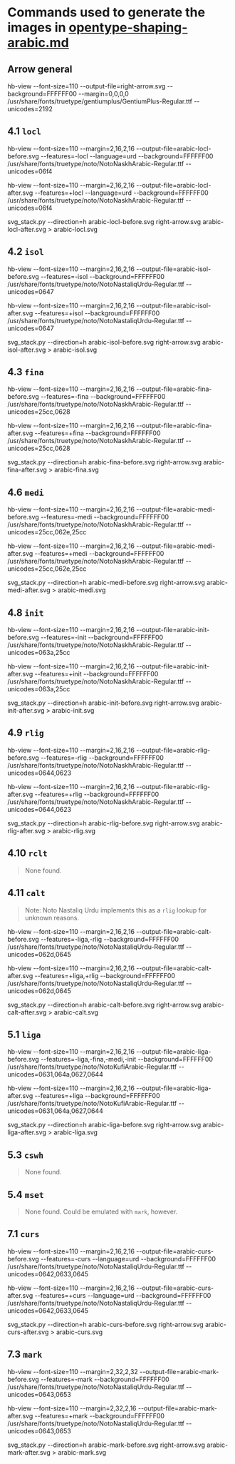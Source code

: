 # Commands used to generate the images in [opentype-shaping-arabic.md](../../opentype-shaping-arabic.md)

## Arrow general

hb-view --font-size=110 --output-file=right-arrow.svg --background=FFFFFF00 --margin=0,0,0,0 /usr/share/fonts/truetype/gentiumplus/GentiumPlus-Regular.ttf --unicodes=2192

## 4.1 `locl`

hb-view --font-size=110 --margin=2,16,2,16 --output-file=arabic-locl-before.svg --features=-locl --language=urd --background=FFFFFF00 /usr/share/fonts/truetype/noto/NotoNaskhArabic-Regular.ttf --unicodes=06f4

hb-view --font-size=110 --margin=2,16,2,16 --output-file=arabic-locl-after.svg --features=+locl --language=urd --background=FFFFFF00 /usr/share/fonts/truetype/noto/NotoNaskhArabic-Regular.ttf --unicodes=06f4

svg_stack.py --direction=h arabic-locl-before.svg right-arrow.svg arabic-locl-after.svg > arabic-locl.svg


## 4.2 `isol`

hb-view --font-size=110 --margin=2,16,2,16 --output-file=arabic-isol-before.svg --features=-isol --background=FFFFFF00 /usr/share/fonts/truetype/noto/NotoNastaliqUrdu-Regular.ttf --unicodes=0647

hb-view --font-size=110 --margin=2,16,2,16 --output-file=arabic-isol-after.svg --features=+isol --background=FFFFFF00 /usr/share/fonts/truetype/noto/NotoNastaliqUrdu-Regular.ttf --unicodes=0647

svg_stack.py --direction=h arabic-isol-before.svg right-arrow.svg arabic-isol-after.svg > arabic-isol.svg


## 4.3 `fina`

hb-view --font-size=110 --margin=2,16,2,16 --output-file=arabic-fina-before.svg --features=-fina --background=FFFFFF00 /usr/share/fonts/truetype/noto/NotoNaskhArabic-Regular.ttf --unicodes=25cc,0628

hb-view --font-size=110 --margin=2,16,2,16 --output-file=arabic-fina-after.svg --features=+fina --background=FFFFFF00 /usr/share/fonts/truetype/noto/NotoNaskhArabic-Regular.ttf --unicodes=25cc,0628

svg_stack.py --direction=h arabic-fina-before.svg right-arrow.svg arabic-fina-after.svg > arabic-fina.svg


## 4.6 `medi`

hb-view --font-size=110 --margin=2,16,2,16 --output-file=arabic-medi-before.svg --features=-medi --background=FFFFFF00 /usr/share/fonts/truetype/noto/NotoNaskhArabic-Regular.ttf --unicodes=25cc,062e,25cc

hb-view --font-size=110 --margin=2,16,2,16 --output-file=arabic-medi-after.svg --features=+medi --background=FFFFFF00 /usr/share/fonts/truetype/noto/NotoNaskhArabic-Regular.ttf --unicodes=25cc,062e,25cc

svg_stack.py --direction=h arabic-medi-before.svg right-arrow.svg arabic-medi-after.svg > arabic-medi.svg


## 4.8 `init`

hb-view --font-size=110 --margin=2,16,2,16 --output-file=arabic-init-before.svg --features=-init --background=FFFFFF00 /usr/share/fonts/truetype/noto/NotoNaskhArabic-Regular.ttf --unicodes=063a,25cc

hb-view --font-size=110 --margin=2,16,2,16 --output-file=arabic-init-after.svg --features=+init --background=FFFFFF00 /usr/share/fonts/truetype/noto/NotoNaskhArabic-Regular.ttf --unicodes=063a,25cc

svg_stack.py --direction=h arabic-init-before.svg right-arrow.svg arabic-init-after.svg > arabic-init.svg


## 4.9 `rlig`

hb-view --font-size=110 --margin=2,16,2,16 --output-file=arabic-rlig-before.svg --features=-rlig --background=FFFFFF00 /usr/share/fonts/truetype/noto/NotoNaskhArabic-Regular.ttf --unicodes=0644,0623

hb-view --font-size=110 --margin=2,16,2,16 --output-file=arabic-rlig-after.svg --features=+rlig --background=FFFFFF00 /usr/share/fonts/truetype/noto/NotoNaskhArabic-Regular.ttf --unicodes=0644,0623

svg_stack.py --direction=h arabic-rlig-before.svg right-arrow.svg arabic-rlig-after.svg > arabic-rlig.svg


## 4.10 `rclt`

> None found.


## 4.11 `calt`

> Note: Noto Nastaliq Urdu implements this as a `rlig` lookup for
> unknown reasons.

hb-view --font-size=110 --margin=2,16,2,16 --output-file=arabic-calt-before.svg --features=-liga,-rlig --background=FFFFFF00 /usr/share/fonts/truetype/noto/NotoNastaliqUrdu-Regular.ttf --unicodes=062d,0645

hb-view --font-size=110 --margin=2,16,2,16 --output-file=arabic-calt-after.svg --features=+liga,+rlig --background=FFFFFF00 /usr/share/fonts/truetype/noto/NotoNastaliqUrdu-Regular.ttf --unicodes=062d,0645

svg_stack.py --direction=h arabic-calt-before.svg right-arrow.svg arabic-calt-after.svg > arabic-calt.svg


## 5.1 `liga`

hb-view --font-size=110 --margin=2,16,2,16 --output-file=arabic-liga-before.svg --features=-liga,-fina,-medi,-init --background=FFFFFF00 /usr/share/fonts/truetype/noto/NotoKufiArabic-Regular.ttf --unicodes=0631,064a,0627,0644

hb-view --font-size=110 --margin=2,16,2,16 --output-file=arabic-liga-after.svg --features=+liga --background=FFFFFF00 /usr/share/fonts/truetype/noto/NotoKufiArabic-Regular.ttf --unicodes=0631,064a,0627,0644

svg_stack.py --direction=h arabic-liga-before.svg right-arrow.svg arabic-liga-after.svg > arabic-liga.svg


## 5.3 `cswh`

> None found.


## 5.4 `mset`

> None found. Could be emulated with `mark`, however.


## 7.1 `curs`

hb-view --font-size=110 --margin=2,16,2,16 --output-file=arabic-curs-before.svg --features=-curs --language=urd --background=FFFFFF00 /usr/share/fonts/truetype/noto/NotoNastaliqUrdu-Regular.ttf --unicodes=0642,0633,0645

hb-view --font-size=110 --margin=2,16,2,16 --output-file=arabic-curs-after.svg --features=+curs --language=urd --background=FFFFFF00 /usr/share/fonts/truetype/noto/NotoNastaliqUrdu-Regular.ttf --unicodes=0642,0633,0645

svg_stack.py --direction=h arabic-curs-before.svg right-arrow.svg arabic-curs-after.svg > arabic-curs.svg


## 7.3 `mark`

hb-view --font-size=110 --margin=2,32,2,32 --output-file=arabic-mark-before.svg --features=-mark  --background=FFFFFF00 /usr/share/fonts/truetype/noto/NotoNastaliqUrdu-Regular.ttf --unicodes=0643,0653

hb-view --font-size=110 --margin=2,32,2,16 --output-file=arabic-mark-after.svg --features=+mark  --background=FFFFFF00 /usr/share/fonts/truetype/noto/NotoNastaliqUrdu-Regular.ttf --unicodes=0643,0653

svg_stack.py --direction=h arabic-mark-before.svg right-arrow.svg arabic-mark-after.svg > arabic-mark.svg























